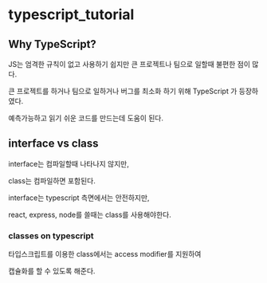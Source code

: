 # typescript_tutorial

## Why TypeScript?

JS는 엄격한 규칙이 없고 사용하기 쉽지만 큰 프로젝트나 팀으로 일할때 불편한 점이 많다.

큰 프로젝트를 하거나 팀으로 일하거나 버그를 최소화 하기 위해 TypeScript 가 등장하였다.

예측가능하고 읽기 쉬운 코드를 만드는데 도움이 된다.

## interface vs class

interface는 컴파일할때 나타나지 않지만,

class는 컴파일하면 포함된다.

interface는 typescript 측면에서는 안전하지만,

react, express, node를 쓸때는 class를 사용해야한다.

### classes on typescript

타입스크립트를 이용한 class에서는 access modifier를 지원하여

캡슐화를 할 수 있도록 해준다.